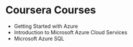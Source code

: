 # Coursera Courses

- Getting Started with Azure
- Introduction to Microsoft Azure Cloud Services
- Microsoft Azure SQL
